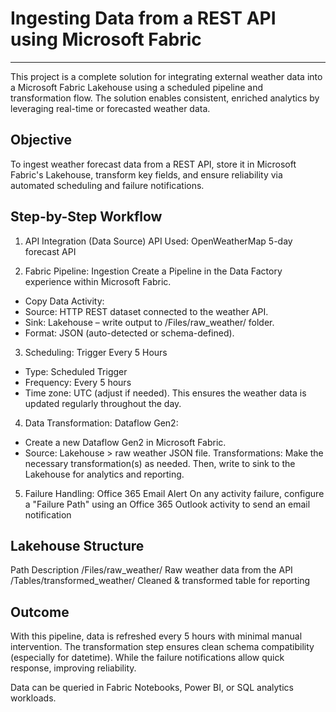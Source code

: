 # Ingesting Data from a REST API using Microsoft Fabric
---
This project is a complete solution for integrating external weather data into a Microsoft Fabric Lakehouse using a scheduled pipeline and transformation flow. The solution enables consistent, enriched analytics by leveraging real-time or forecasted weather data.

## Objective
To ingest weather forecast data from a REST API, store it in Microsoft Fabric's Lakehouse, transform key fields, and ensure reliability via automated scheduling and failure notifications.

## Step-by-Step Workflow
1. API Integration (Data Source)
API Used: OpenWeatherMap 5-day forecast API


2. Fabric Pipeline: Ingestion
Create a Pipeline in the Data Factory experience within Microsoft Fabric.
* Copy Data Activity:
* Source: HTTP REST dataset connected to the weather API.
* Sink: Lakehouse – write output to /Files/raw_weather/ folder.
* Format: JSON (auto-detected or schema-defined).

3. Scheduling: Trigger Every 5 Hours
* Type: Scheduled Trigger
* Frequency: Every 5 hours
* Time zone: UTC (adjust if needed). This ensures the weather data is updated regularly throughout the day.

4. Data Transformation: Dataflow Gen2:
* Create a new Dataflow Gen2 in Microsoft Fabric.
* Source: Lakehouse > raw weather JSON file.
Transformations:
Make the necessary transformation(s) as needed. Then, write to sink to the Lakehouse for analytics and reporting.

5. Failure Handling: Office 365 Email Alert
On any activity failure, configure a "Failure Path" using an Office 365 Outlook activity to send an email notification


## Lakehouse Structure
Path	Description
/Files/raw_weather/	Raw weather data from the API
/Tables/transformed_weather/	Cleaned & transformed table for reporting

## Outcome
With this pipeline, data is refreshed every 5 hours with minimal manual intervention. The transformation step ensures clean schema compatibility (especially for datetime).
While the failure notifications allow quick response, improving reliability.

Data can be queried in Fabric Notebooks, Power BI, or SQL analytics workloads.
